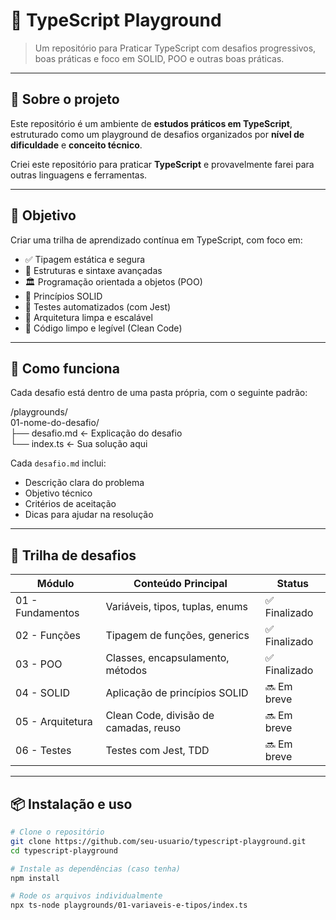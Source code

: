 # 🧠 TypeScript Playground

> Um repositório para Praticar TypeScript com desafios progressivos, boas práticas e foco em SOLID, POO e outras boas práticas.

---

## 🚀 Sobre o projeto

Este repositório é um ambiente de **estudos práticos em TypeScript**, estruturado como um playground de desafios organizados por **nível de dificuldade** e **conceito técnico**.

Criei este repositório para praticar **TypeScript** e provavelmente farei para outras linguagens e ferramentas.

---

## 🎯 Objetivo

Criar uma trilha de aprendizado contínua em TypeScript, com foco em:

- ✅ Tipagem estática e segura
- 🧱 Estruturas e sintaxe avançadas
- 🏛️ Programação orientada a objetos (POO)
- 🔧 Princípios SOLID
- 🧪 Testes automatizados (com Jest)
- 📐 Arquitetura limpa e escalável
- 💎 Código limpo e legível (Clean Code)

---

## 🧩 Como funciona

Cada desafio está dentro de uma pasta própria, com o seguinte padrão:

/playgrounds/ <br>
01-nome-do-desafio/ <br>
├── desafio.md ← Explicação do desafio <br>
└── index.ts ← Sua solução aqui <br>


Cada `desafio.md` inclui:

- Descrição clara do problema
- Objetivo técnico
- Critérios de aceitação
- Dicas para ajudar na resolução

---

## 🧠 Trilha de desafios

| Módulo         | Conteúdo Principal                         | Status   |
|----------------|---------------------------------------------|----------|
| 01 - Fundamentos | Variáveis, tipos, tuplas, enums             | ✅ Finalizado |
| 02 - Funções     | Tipagem de funções, generics                | ✅ Finalizado |
| 03 - POO         | Classes, encapsulamento, métodos            | ✅ Finalizado |
| 04 - SOLID       | Aplicação de princípios SOLID               | 🔜 Em breve |
| 05 - Arquitetura | Clean Code, divisão de camadas, reuso       | 🔜 Em breve |
| 06 - Testes      | Testes com Jest, TDD                        | 🔜 Em breve |

---

## 📦 Instalação e uso

```bash
# Clone o repositório
git clone https://github.com/seu-usuario/typescript-playground.git
cd typescript-playground

# Instale as dependências (caso tenha)
npm install

# Rode os arquivos individualmente
npx ts-node playgrounds/01-variaveis-e-tipos/index.ts
